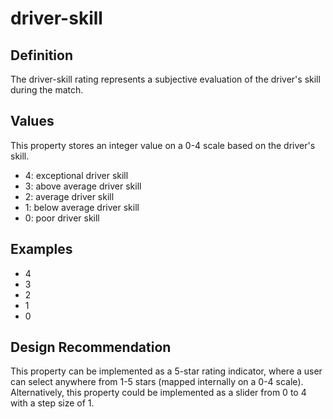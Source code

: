 # driver-skill

## Definition
The driver-skill rating represents a subjective evaluation of the driver's skill during the match.

## Values
This property stores an integer value on a 0-4 scale based on the driver's skill.
- 4: exceptional driver skill
- 3: above average driver skill
- 2: average driver skill
- 1: below average driver skill
- 0: poor driver skill

## Examples
- 4
- 3
- 2
- 1
- 0

## Design Recommendation
This property can be implemented as a 5-star rating indicator, where a user can select anywhere from 1-5 stars (mapped internally on a 0-4 scale). Alternatively, this property could be implemented as a slider from 0 to 4 with a step size of 1.
